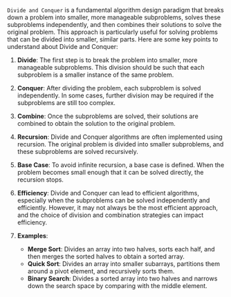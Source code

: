 
`Divide and Conquer` is a fundamental algorithm design paradigm that breaks down a problem into smaller, more manageable subproblems, solves these subproblems independently, and then combines their solutions to solve the original problem. This approach is particularly useful for solving problems that can be divided into smaller, similar parts. Here are some key points to understand about Divide and Conquer:

1. **Divide**: The first step is to break the problem into smaller, more manageable subproblems. This division should be such that each subproblem is a smaller instance of the same problem.

2. **Conquer**: After dividing the problem, each subproblem is solved independently. In some cases, further division may be required if the subproblems are still too complex.

3. **Combine**: Once the subproblems are solved, their solutions are combined to obtain the solution to the original problem.

4. **Recursion**: Divide and Conquer algorithms are often implemented using recursion. The original problem is divided into smaller subproblems, and these subproblems are solved recursively.

5. **Base Case**: To avoid infinite recursion, a base case is defined. When the problem becomes small enough that it can be solved directly, the recursion stops.

6. **Efficiency**: Divide and Conquer can lead to efficient algorithms, especially when the subproblems can be solved independently and efficiently. However, it may not always be the most efficient approach, and the choice of division and combination strategies can impact efficiency.

7. **Examples**:
   - **Merge Sort**: Divides an array into two halves, sorts each half, and then merges the sorted halves to obtain a sorted array.
   - **Quick Sort**: Divides an array into smaller subarrays, partitions them around a pivot element, and recursively sorts them.
   - **Binary Search**: Divides a sorted array into two halves and narrows down the search space by comparing with the middle element.
